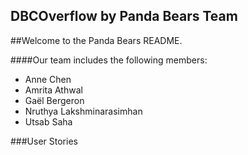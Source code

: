 ## DBCOverflow by Panda Bears Team

##Welcome to the Panda Bears README. 

####Our team includes the following members:
- Anne Chen
- Amrita Athwal
- Gaël Bergeron 
- Nruthya Lakshminarasimhan
- Utsab Saha

###User Stories